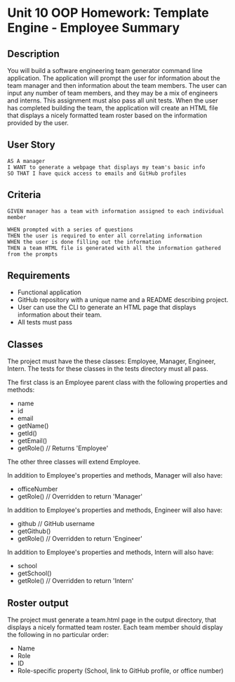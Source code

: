 # Unit 10 OOP Homework: Template Engine - Employee Summary

## Description

You will build a software engineering team generator command line application. The application will prompt the user for information about the team manager and then information about the team members. The user can input any number of team members, and they may be a mix of engineers and interns. This assignment must also pass all unit tests. When the user has completed building the team, the application will create an HTML file that displays a nicely formatted team roster based on the information provided by the user.

## User Story

    AS A manager
    I WANT to generate a webpage that displays my team's basic info
    SO THAT I have quick access to emails and GitHub profiles

## Criteria

    GIVEN manager has a team with information assigned to each individual member

    WHEN prompted with a series of questions
    THEN the user is required to enter all correlating information
    WHEN the user is done filling out the information
    THEN a team HTML file is generated with all the information gathered from the prompts
    
## Requirements

- Functional application
- GitHub repository with a unique name and a README describing project.
- User can use the CLI to generate an HTML page that displays information about their team.
- All tests must pass

## Classes

The project must have the these classes: Employee, Manager, Engineer, Intern. The tests for these classes in the tests directory must all pass. 

The first class is an Employee parent class with the following properties and methods:

- name
- id
- email
- getName()
- getId()
- getEmail()
- getRole() // Returns 'Employee'

The other three classes will extend Employee.

In addition to Employee's properties and methods, Manager will also have:

- officeNumber
- getRole() // Overridden to return 'Manager'

In addition to Employee's properties and methods, Engineer will also have:

- github  // GitHub username
- getGithub()
- getRole() // Overridden to return 'Engineer'

In addition to Employee's properties and methods, Intern will also have:

- school
- getSchool()
- getRole() // Overridden to return 'Intern'

## Roster output

The project must generate a team.html page in the output directory, that displays a nicely formatted team roster. Each team member should display the following in no particular order:

- Name
- Role
- ID
- Role-specific property (School, link to GitHub profile, or office number)

<!-- ![](Images/Readme_Generator.gif) -->